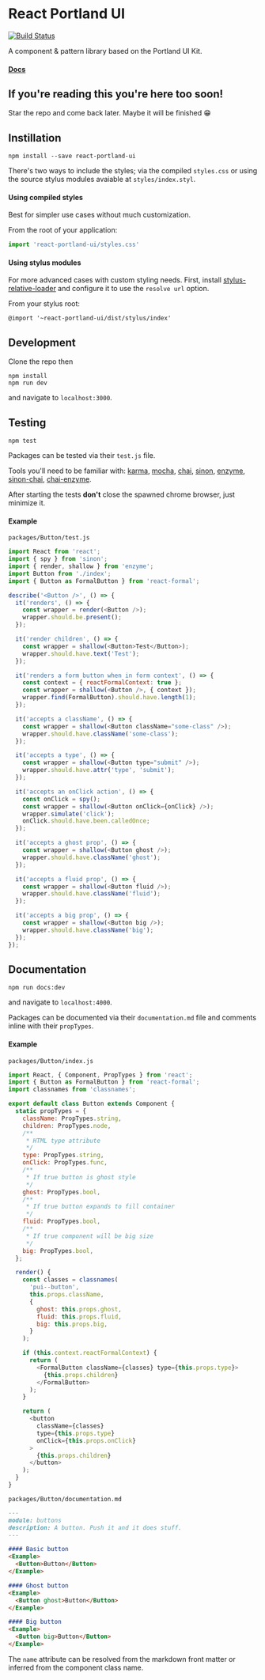 # React Portland UI

[![Build Status](https://travis-ci.org/slightlytyler/react-portland-ui.svg?branch=master)](https://travis-ci.org/slightlytyler/react-portland-ui)

A component & pattern library based on the Portland UI Kit.

#### [Docs](http://react-portland-ui.surge.sh/)

## If you're reading this you're here too soon!

Star the repo and come back later. Maybe it will be finished :grin:

## Instillation

```
npm install --save react-portland-ui
```

There's two ways to include the styles; via the compiled `styles.css` or using the source stylus modules avaiable at `styles/index.styl`.

#### Using compiled styles

Best for simpler use cases without much customization.

From the root of your application:

```javascript
import 'react-portland-ui/styles.css'
```

#### Using stylus modules

For more advanced cases with custom styling needs. First, install [stylus-relative-loader](https://github.com/walmartlabs/stylus-relative-loader) and configure it to use the `resolve url` option.

From your stylus root:

```stylus
@import '~react-portland-ui/dist/stylus/index'
```

## Development

Clone the repo then

```
npm install
npm run dev
```

and navigate to `localhost:3000`.

## Testing

```
npm test
```

Packages can be tested via their `test.js` file.

Tools you'll need to be familiar with: [karma](https://karma-runner.github.io/1.0/index.html), [mocha](https://mochajs.org/), [chai](http://chaijs.com/), [sinon](http://sinonjs.org/), [enzyme](https://github.com/airbnb/enzyme), [sinon-chai](https://github.com/domenic/sinon-chai), [chai-enzyme](https://github.com/producthunt/chai-enzyme).

After starting the tests **don't** close the spawned chrome browser, just minimize it.

#### Example

`packages/Button/test.js`

```javascript
import React from 'react';
import { spy } from 'sinon';
import { render, shallow } from 'enzyme';
import Button from './index';
import { Button as FormalButton } from 'react-formal';

describe('<Button />', () => {
  it('renders', () => {
    const wrapper = render(<Button />);
    wrapper.should.be.present();
  });

  it('render children', () => {
    const wrapper = shallow(<Button>Test</Button>);
    wrapper.should.have.text('Test');
  });

  it('renders a form button when in form context', () => {
    const context = { reactFormalContext: true };
    const wrapper = shallow(<Button />, { context });
    wrapper.find(FormalButton).should.have.length(1);
  });

  it('accepts a className', () => {
    const wrapper = shallow(<Button className="some-class" />);
    wrapper.should.have.className('some-class');
  });

  it('accepts a type', () => {
    const wrapper = shallow(<Button type="submit" />);
    wrapper.should.have.attr('type', 'submit');
  });

  it('accepts an onClick action', () => {
    const onClick = spy();
    const wrapper = shallow(<Button onClick={onClick} />);
    wrapper.simulate('click');
    onClick.should.have.been.calledOnce;
  });

  it('accepts a ghost prop', () => {
    const wrapper = shallow(<Button ghost />);
    wrapper.should.have.className('ghost');
  });

  it('accepts a fluid prop', () => {
    const wrapper = shallow(<Button fluid />);
    wrapper.should.have.className('fluid');
  });

  it('accepts a big prop', () => {
    const wrapper = shallow(<Button big />);
    wrapper.should.have.className('big');
  });
});
```

## Documentation

```
npm run docs:dev
```

and navigate to `localhost:4000`.

Packages can be documented via their `documentation.md` file and comments inline with their `propTypes`.

#### Example

`packages/Button/index.js`

```javascript
import React, { Component, PropTypes } from 'react';
import { Button as FormalButton } from 'react-formal';
import classnames from 'classnames';

export default class Button extends Component {
  static propTypes = {
    className: PropTypes.string,
    children: PropTypes.node,
    /**
     * HTML type attribute
     */
    type: PropTypes.string,
    onClick: PropTypes.func,
    /**
     * If true button is ghost style
     */
    ghost: PropTypes.bool,
    /**
     * If true button expands to fill container
     */
    fluid: PropTypes.bool,
    /**
     * If true component will be big size
     */
    big: PropTypes.bool,
  };

  render() {
    const classes = classnames(
      'pui--button',
      this.props.className,
      {
        ghost: this.props.ghost,
        fluid: this.props.fluid,
        big: this.props.big,
      }
    );

    if (this.context.reactFormalContext) {
      return (
        <FormalButton className={classes} type={this.props.type}>
          {this.props.children}
        </FormalButton>
      );
    }

    return (
      <button
        className={classes}
        type={this.props.type}
        onClick={this.props.onClick}
      >
        {this.props.children}
      </button>
    );
  }
}
```

`packages/Button/documentation.md`

```markdown
---
module: buttons
description: A button. Push it and it does stuff.
---

#### Basic button
<Example>
  <Button>Button</Button>
</Example>

#### Ghost button
<Example>
  <Button ghost>Button</Button>
</Example>

#### Big button
<Example>
  <Button big>Button</Button>
</Example>
```

The `name` attribute can be resolved from the markdown front matter or inferred from the component class name.
